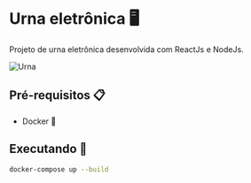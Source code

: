 # Urna eletrônica 🖥️
Projeto de urna eletrônica desenvolvida com ReactJs e NodeJs.

[//]: # (imagem)


![Urna](https://cdn.discordapp.com/attachments/1125604141356560458/1180352237436936232/Captura_de_Tela_2023-12-02_as_00.05.26-removebg_1.png?ex=657d1baf&is=656aa6af&hm=6fb3e99b223932a9b20cc464a9e5dad860412e2f77f05cad2eab56cad228ee9c&)

## Pré-requisitos 📋
- Docker 🐋

## Executando 🚀
```bash
docker-compose up --build
```
